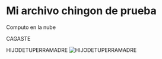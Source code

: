 # Mi archivo chingon de prueba
 Computo en la nube
 >>
 CAGASTE
 >>
 HIJODETUPERRAMADRE
 ![HIJODETUPERRAMADRE](C:\Users\vetro\Documents\Victor\Guihub\Test1\1.png)
 